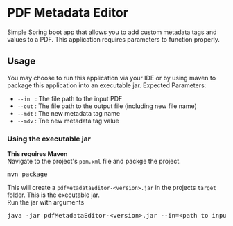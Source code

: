 PDF Metadata Editor
=
Simple Spring boot app that allows you to add custom
metadata tags and values to a PDF. This application 
requires parameters to function properly.

## Usage
You may choose to run this application via your IDE or by using
maven to package this application into an executable jar.
Expected Parameters:
- `--in` &nbsp;&nbsp;: The file path to the input PDF
- `--out` : The file path to the output file (including new file name)
- `--mdt` : The new metadata tag name
- `--mdv` : Tne new metadata tag value

### Using the executable jar
<b>This requires Maven</b>  
Navigate to the project's `pom.xml` file and packge the project.
<pre>mvn package</pre>
This will create a `pdfMetadataEditor-<version>.jar` in the projects `target` folder. This is the executable jar.  
Run the jar with arguments
<pre>java -jar pdfMetadataEditor-&lt;version&gt;.jar --in=&lt;path_to_input_pdf&gt; --out=&lt;path_to_output_pdf&gt; --mdt=&lt;custom_metadata_tag_name&gt; --mdv=&lt;metadata_tag_value&gt;</pre>